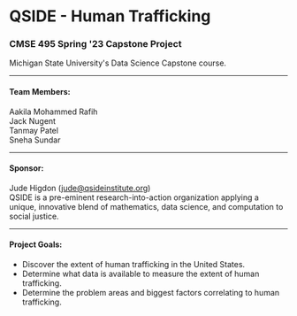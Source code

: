 # QSIDE - Human Trafficking

### CMSE 495 Spring '23 Capstone Project<br>
Michigan State University's Data Science Capstone course.

---
#### Team Members:
Aakila Mohammed Rafih<br>
Jack Nugent<br>
Tanmay Patel<br>
Sneha Sundar

---
#### Sponsor:
Jude Higdon (jude@qsideinstitute.org)<br>
QSIDE is a pre-eminent research-into-action organization applying a unique, innovative blend of mathematics, data science, and computation to social justice.

---
#### Project Goals:
- Discover the extent of human trafficking in the United States.
- Determine what data is available to measure the extent of human trafficking.
- Determine the problem areas and biggest factors correlating to human trafficking.



